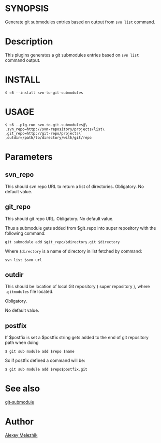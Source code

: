 # SYNOPSIS

Generate git submodules entries based on output from `svn list` command.

# Description


This plugins generates a git submodules entries based on `svn list` command output.

# INSTALL

    $ s6 --install svn-to-git-submodules

# USAGE

    $ s6 --plg-run svn-to-git-submodules@\
    ,svn_repo=http://svn-repository/projects/list\
    ,git_repo=http://git-repo/projects\
    ,outdir=/path/to/directory/with/git/repo

# Parameters

## svn_repo

This should svn repo URL to return a list of directories. Obligatory. No default value.

## git_repo

This should git repo URL. Obligatory. No default value. 

Thus a submodule gets added from $git_repo into super repository with the following command:

    git submodule add $git_repo/$directory.git $directory

Where `$directory` is a name of directory in list fetched by command:

    svn list $svn_url

## outdir

This should be location of local Git repository ( super repository ), where `.gitmodules` file located. 

Obligatory.

No default value.

## postfix

If $postfix is set a $postfix string gets added to the end of git repository path when doing 

    $ git sub module add $repo $name

So if postfix defined a command will be:

    $ git sub module add $repo$postfix.git

# See also

[git-submodule](https://git-scm.com/docs/git-submodule)

# Author

[Alexey Melezhik](mailto:melezhik@gmail.com)

